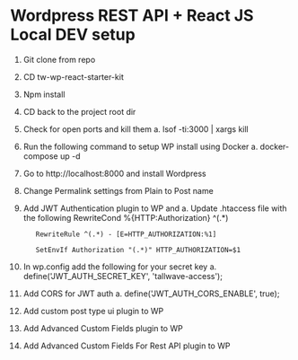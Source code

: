 # Wordpress REST API + React JS Local DEV setup

1.	Git clone from repo

2.	CD tw-wp-react-starter-kit

3.	Npm install

4.	CD back to the project root dir

5.	Check for open ports and kill them
    a.	lsof -ti:3000 | xargs kill

6.	Run the following command to setup WP install using Docker
	  a. docker-compose up -d
    
7.	Go to http://localhost:8000 and install Wordpress

8.	Change Permalink settings from Plain to Post name

9.	Add JWT Authentication plugin to WP and
    a. Update .htaccess file with the following
	   RewriteCond %{HTTP:Authorization} ^(.*)
	  
       	   RewriteRule ^(.*) - [E=HTTP_AUTHORIZATION:%1]
       
       	   SetEnvIf Authorization "(.*)" HTTP_AUTHORIZATION=$1

10. In wp.config add the following for your secret key
	  a. define('JWT_AUTH_SECRET_KEY', 'tallwave-access');

11. Add CORS for JWT auth
	  a. define('JWT_AUTH_CORS_ENABLE', true);

12. Add custom post type ui plugin to WP

13. Add Advanced Custom Fields plugin to WP

14. Add Advanced Custom Fields For Rest API plugin to WP 
